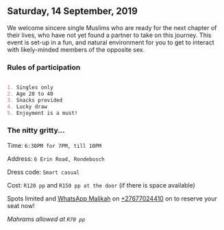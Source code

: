 ## Saturday, 14 September, 2019

We welcome sincere single Muslims who are ready for the next chapter of their lives, who have not yet found a partner to take on this journey. This event is set-up in a fun, and natural environment for you to get to interact with likely-minded members of the opposite sex.

### Rules of participation

```markdown

1. Singles only
2. Age 20 to 40
3. Snacks provided
4. Lucky draw
5. Enjoyment is a must!

```

### The nitty gritty...

Time: `6:30PM for 7PM, till 10PM`

Address: `6 Erin Road, Rondebosch`

Dress code: `Smart casual`

Cost: `R120 pp` and `R150 pp at the door` (if there is space available)

Spots limited and [WhatsApp Malikah](https://wa.me/27677024410?text=Hi!%20I'm%20interested%20in%20purchasing%20a%20ticket%20for%20meet'n%20match.) on [+27677024410](https://wa.me/27677024410?text=Hi!%20I'm%20interested%20in%20purchasing%20a%20ticket%20for%20meet'n%20match.) on to reserve your seat now!

*Mahrams allowed at `R70 pp`*

